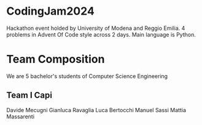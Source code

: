 # CodingJam2024
Hackathon event holded by University of Modena and Reggio Emilia.
4 problems in Advent Of Code style across 2 days.
Main language is Python.

# Team Composition
We are 5 bachelor's students of Computer Science Engineering
## Team I Capi
Davide Mecugni
Gianluca Ravaglia
Luca Bertocchi
Manuel Sassi
Mattia Massarenti